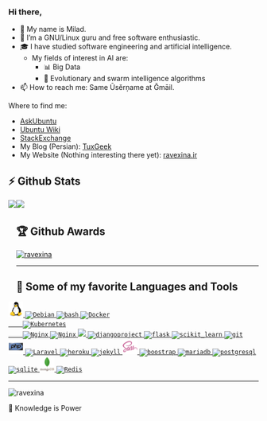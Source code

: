 ### Hi there,

- 📛 My name is Milad.
- 🌱 I’m a GNU/Linux guru and free software enthusiastic.
- 🎓 I have studied software engineering and artificial intelligence.
  - My fields of interest in AI are:
    - 📊 Big Data
    - 🧬 Evolutionary and swarm intelligence algorithms  
- 📫 How to reach me: Same Ūsĕrņame at Ǧmāil.

Where to find me:

- [AskUbuntu](https://askubuntu.com/users/264781/ravexina)
- [Ubuntu Wiki](https://wiki.ubuntu.com/ravexina)
- [StackExchange](https://stackexchange.com/users/4177764/ravexina)
- My Blog (Persian): [TuxGeek](https://tuxgeek.ir/)
- My Website (Nothing interesting there yet): [ravexina.ir](https://ravexina.ir)

## :zap: Github Stats

<div>
  <img height="170" align="left" src="https://github-readme-stats.vercel.app/api?username=ravexina&theme=tokyonight&show_icons=false&count_private=true&show_icons=true" />
  <img src="https://github-readme-stats.vercel.app/api/top-langs/?username=ravexina&theme=tokyonight&langs_count=10&layout=compact&exclude_repo=Python-notes,linux-notes,slides" />
</div>


## :trophy: Github Awards

<p align="left"> 
	<a href="https://github.com/ryo-ma/github-profile-trophy">
	<img src="https://github-profile-trophy.vercel.app/?username=ravexina&theme=tokyonight&margin-w=15&row=2&column=4" alt="ravexina" />
	</a> 
</p>

---

## :wrench: Some of my favorite Languages and Tools


<a href="https://www.linux.org/" target="_blank">
    <code><img height="30" src="https://github.com/devicons/devicon/blob/master/icons/linux/linux-original.svg" alt="linux"></code>
</a>

<a href="https://www.debian.org" target="_blank">
    <code><img height="30" src="https://www.debian.org/Pics/debian-logo-1024x576.png" alt="Debian"></code>
</a>

<a href="https://www.gnu.org/software/bash/" target="_blank">
    <code><img height="30" src="https://upload.wikimedia.org/wikipedia/commons/8/82/Gnu-bash-logo.svg" alt="bash"></code>
</a>

<a href="https://www.docker.com/" target="_blank">
    <code><img height="30" src="https://upload.wikimedia.org/wikipedia/commons/4/4e/Docker_%28container_engine%29_logo.svg" alt="Docker"></code>
</a>

<a href="https://kubernetes.io/" target="_blank">
    <code>
	<img height="30" src="https://upload.wikimedia.org/wikipedia/commons/3/39/Kubernetes_logo_without_workmark.svg" alt="Kubernetes">
    </code>
</a>

<a href="https://www.ansible.com/" target="_blank">
    <code><img height="30" src="https://upload.wikimedia.org/wikipedia/commons/2/24/Ansible_logo.svg" alt="Nginx"></code>
</a>

<a href="https://www.nginx.com/" target="_blank">
    <code><img height="30" src="https://upload.wikimedia.org/wikipedia/commons/c/c5/Nginx_logo.svg" alt="Nginx"></code>
</a>

<a href="https://www.python.org/" target="_blank">
    <code><img height="30" src="https://www.python.org/static/apple-touch-icon-precomposed.png"></code>
</a>
    
<a href="https://djangoproject.com" target="_blank">
    <code><img height="30" src="https://static.djangoproject.com/img/logos/django-logo-positive.svg" alt="djangoproject"></code>
</a>

<a href="https://flask.palletsprojects.com/" target="_blank">
    <code><img height="30" src="https://www.vectorlogo.zone/logos/pocoo_flask/pocoo_flask-icon.svg" alt="flask"></code>
</a>

<a href="https://scikit-learn.org/" target="_blank">
    <code><img height="30" src="https://upload.wikimedia.org/wikipedia/commons/0/05/Scikit_learn_logo_small.svg" alt="scikit_learn"></code>
</a>

<a href="https://git-scm.com/" target="_blank">
    <code><img height="30" src="https://www.vectorlogo.zone/logos/git-scm/git-scm-icon.svg" alt="git"></code>
</a>

<a href="https://www.php.net" target="_blank">
    <code><img height="30" src="https://github.com/devicons/devicon/blob/master/icons/php/php-original.svg" alt="php"></code>
</a>

<a href="https://laravel.com/" target="_blank">
    <code><img height="30" src="https://laravel.com/img/logomark.min.svg" alt="Laravel"></code>
</a>

<a href="https://heroku.com" target="_blank">
    <code><img height="30" src="https://www.vectorlogo.zone/logos/heroku/heroku-icon.svg" alt="heroku"></code>
</a>

<a href="https://jekyllrb.com/" target="_blank">
    <code><img height="30" src="https://www.vectorlogo.zone/logos/jekyllrb/jekyllrb-icon.svg" alt="jekyll"></code>
</a>

<a href="https://sass-lang.com" target="_blank">
    <code><img height="30" src="https://github.com/devicons/devicon/blob/master/icons/sass/sass-original.svg" alt="sass"></code>
</a>

<a href="https://getbootstrap.com" target="_blank">
    <code><img height="30" src="https://upload.wikimedia.org/wikipedia/commons/b/b2/Bootstrap_logo.svg" alt="boostrap"></code>
</a>

<!-- Databases --> 

<a href="https://www.mariadb.org/" target="_blank">
    <code><img height="30" src="https://mariadb.org/wp-content/themes/twentynineteen-child/icons/logo_seal.svg" alt="mariadb"></code>
</a>

<a href="https://www.postgresql.org/" target="_blank">
    <code><img height="30" src="https://www.postgresql.org/media/img/about/press/elephant.png" alt="postgresql"></code>
</a>

<a href="https://www.sqlite.org/" target="_blank">
    <code><img height="30" src="https://www.vectorlogo.zone/logos/sqlite/sqlite-icon.svg" alt="sqlite"></code>
</a>

<a href="https://www.mongodb.com/" target="_blank">
    <code><img height="30" src="https://github.com/devicons/devicon/blob/master/icons/mongodb/mongodb-original-wordmark.svg" alt="mongodb"></code>
</a>

<a href="https://redis.io/" target="_blank">
    <code><img height="30" src="https://redis.io/favicons/apple-touch-icon.png" alt="Redis"></code>
</a>

---

<p align="left"> <img src="https://komarev.com/ghpvc/?username=ravexina&label=Profile%20views&color=FF0040&style=flat" alt="ravexina" /> </p>

🧠 Knowledge is Power
